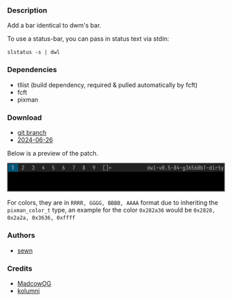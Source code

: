 ### Description

Add a bar identical to dwm's bar.

To use a status-bar, you can pass in status text via stdin:
```
slstatus -s | dwl
```

### Dependencies
* tllist (build dependency, required & pulled automatically by fcft)
* fcft
* pixman

### Download
- [git branch](https://codeberg.org/sewn/dwl/src/branch/bar)
- [2024-06-26](https://codeberg.org/dwl/dwl-patches/raw/branch/main/patches/bar/bar.patch)

Below is a preview of the patch.

![bar patch preview](bar.png)

For colors, they are in `RRRR, GGGG, BBBB, AAAA` format due to inheriting the `pixman_color_t` type, an example for the color `0x282a36` would be `0x2828, 0x2a2a, 0x3636, 0xffff`

### Authors
- [sewn](https://codeberg.org/sewn)

### Credits
- [MadcowOG](https://github.com/MadcowOG)
- [kolumni](https://github.com/kolunmi/dwlb)

